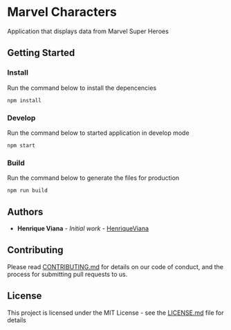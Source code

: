 # Marvel Characters

Application that displays data from Marvel Super Heroes

## Getting Started

### Install

Run the command below to install the depencencies

```
npm install
```

### Develop

Run the command below to started application in develop mode

```
npm start
```

### Build

Run the command below to generate the files for production

```
npm run build
```

## Authors

* **Henrique Viana** - *Initial work* - [HenriqueViana](https://github.com/henriqueviana)

## Contributing

Please read [CONTRIBUTING.md](https://gist.github.com/PurpleBooth/b24679402957c63ec426) for details on our code of conduct, and the process for submitting pull requests to us.

## License

This project is licensed under the MIT License - see the [LICENSE.md](LICENSE.md) file for details